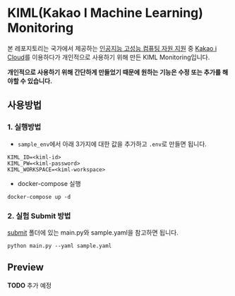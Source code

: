 # KIML(Kakao I Machine Learning) Monitoring

본 레포지토리는 국가에서 제공하는 [인공지능 고성능 컴퓨팅 자원 지원](https://aihub.or.kr/devsport/aicomputingsport/list.do?currMenu=121&topMenu=101) 중 [Kakao i Cloud](https://console.ml.kakaoicloud-kr-gov.com/)를 이용하다가 개인적으로 사용하기 위해 만든 KIML Monitoring입니다.

**개인적으로 사용하기 위해 간단하게 만들었기 때문에 원하는 기능은 수정 또는 추가를 해야할 수 있습니다.**


## 사용방법

### 1. 실행방법

- `sample_env`에서 아래 3가지에 대한 값을 추가하고 `.env`로 만들면 됩니다.

```
KIML_ID=<kiml-id>
KIML_PW=<kiml-password>
KIML_WORKSPACE=<kiml-workspace>
```

- docker-compose 실행

```
docker-compose up -d
```

### 2. 실험 Submit 방법

[submit](./submit) 폴더에 있는 main.py와 sample.yaml을 참고하면 됩니다.

```
python main.py --yaml sample.yaml
```

## Preview

**TODO** 추가 예정